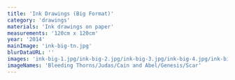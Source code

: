 ```yaml
---
title: 'Ink Drawings (Big Format)'
category: 'drawings'
materials: 'Ink drawings on paper'
measurements: '120cm x 120cm'
year: '2014'
mainImage: 'ink-big-tn.jpg'
blurDataURL: ''
images: 'ink-big-1.jpg/ink-big-2.jpg/ink-big-3.jpg/ink-big-4.jpg/ink-big-5.jpg'
imageNames: 'Bleeding Thorns/Judas/Cain and Abel/Genesis/Scar'
---
```

